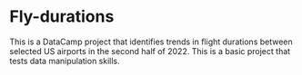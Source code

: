 # Fly-durations
This is a DataCamp project that identifies trends in flight durations between selected US airports in the second half of 2022.
This is a basic project that tests data manipulation skills.